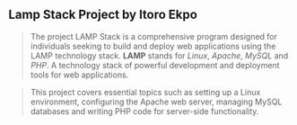 ## Lamp Stack Project by Itoro Ekpo

> The project LAMP Stack is a comprehensive program designed for individuals seeking to build and deploy web applications using the LAMP technology stack.
**LAMP** stands for _Linux_, _Apache_, _MySQL_ and _PHP_. A technology stack of powerful development and deployment tools for web applications.

> This project covers essential topics such as setting up a Linux environment, configuring the Apache web server, managing MySQL databases and writing PHP code for server-side functionality.